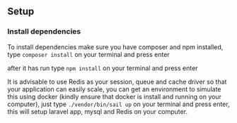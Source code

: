 ## Setup

### Install dependencies
To install dependencies make sure you have composer and npm installed, type `composer install` on your terminal and press enter

after it has run type `npm install` on your terminal and press enter

It is advisable to use Redis as your session, queue and cache driver so that your application can easily scale, you can get an environment to simulate this using docker (kindly ensure that docker is install and running on your computer), just type `./vendor/bin/sail up` on your terminal and press enter, this will setup laravel app, mysql and Redis on your computer.



